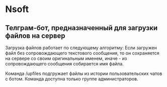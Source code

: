 # Nsoft



## Телграм-бот, предназначенный для загрузки файлов на сервер

Загрузка файлов работает по следующему алгоритму:
Если загружен файл без сопровождающего текстового сообщения, то он сохраняется на сервере со своим оригинальным именем,
иначе - из сопровождающего сообщения собирается имя файла.

Команда /upfiles подгружает файлы из истории пользовательских чатов с ботом. Команда доступна только группе администраторов.
